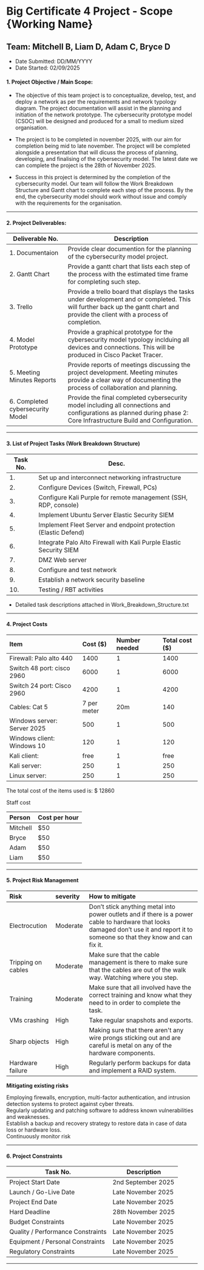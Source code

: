 # Big Certificate 4 Project - Scope {Working Name}
## Team: Mitchell B, Liam D, Adam C, Bryce D
* Date Submitted: DD/MM/YYYY
* Date Started: 02/09/2025



#### 1. Project Objective / Main Scope:
* The objective of this team project is to conceptualize, develop, test, and deploy a network as per the requirements and network typology diagram. The project documentation will assist in the planning and initiation of the network prototype. The cybersecurity prototype model (CSOC) will be designed and produced for a small to medium sized organisation. 

* The project is to be completed in november 2025, with our aim for completion being mid to late november. The project will be completed alongside a presentation that will dicuss the process of planning, developing, and finalising of the cybersecurity model. The latest date we can complete the project is the 28th of November 2025.

* Success in this project is determined by the completion of the cybersecurity model. Our team will follow the Work Breakdown Structure and Gantt chart to complete each step of the process. By the end, the cybersecurity model should work without issue and comply with the requirements for the organisation.

***

#### 2. Project Deliverables:
| Deliverable No. | Description |
| -------- | ------- |
| 1. Documentaion | Provide clear documention for the planning of the cybersecurity model project. |
| 2. Gantt Chart | Provide a gantt chart that lists each step of the process with the estimated time frame for completing such step. |
| 3. Trello | Provide a trello board that displays the tasks under development and or completed. This will further back up the gantt chart and provide the client with a process of completion. |
| 4. Model Prototype | Provide a graphical prototype for the cybersecurity model typology inclduing all devices and connections. This will be produced in Cisco Packet Tracer. |
| 5. Meeting Minutes Reports | Provide reports of meetings discussing the project development. Meeting minutes provide a clear way of documenting the process of collaboration and planning. |
| 6. Completed cybersecurity Model | Provide the final completed cybersecurity model including all connections and configurations as planned during phase 2: Core Infrastructure Build and Configuration. |

***

#### 3. List of Project Tasks (Work Breakdown Structure)

| Task No. | Desc. |
| -------- | ----- |
| 1. | Set up and interconnect networking infrastructure |
| 2. | Configure Devices (Switch, Firewall, PCs) |
| 3. | Configure Kali Purple for remote management (SSH, RDP, console) |
| 4. | Implement Ubuntu Server Elastic Security SIEM |
| 5. | Implement Fleet Server and endpoint protection (Elastic Defend) |
| 6. | Integrate Palo Alto Firewall with Kali Purple Elastic Security SIEM |
| 7. | DMZ Web server |
| 8. | Configure and test network |
| 9. | Establish a network security baseline |
| 10. | Testing / RBT activities |

* Detailed task descriptions attached in Work_Breakdown_Structure.txt

***

#### 4. Project Costs
| Item | Cost ($) | Number needed | Total cost ($) |
| :---- | :---- | :---- | :---- |
| Firewall:  Palo alto 440 | 1400 | 1 | 1400 |
| Switch 48 port:  cisco 2960 | 6000 | 1 | 6000 |
| Switch 24 port: Cisco 2960 | 4200 | 1 | 4200 |
| Cables: Cat 5 | 7 per meter | 20m | 140 |
| Windows server: Server 2025 | 500 | 1 | 500 |
| Windows client: Windows 10 | 120 | 1 | 120 |
| Kali client:  | free | 1 | free |
| Kali server:  | 250 | 1 | 250 |
| Linux server:  | 250 | 1 | 250 |

The total cost of the items used is:  $ 12860

Staff cost

| Person | Cost per hour |
| :---- | :---- |
| Mitchell | $50 |
| Bryce | $50 |
| Adam | $50 |
| Liam | $50 |

***

#### 5. Project Risk Management
| Risk  | severity | How to mitigate |
| :---- | :---- | :---- |
| Electrocution | Moderate | Don’t stick anything metal into power outlets and if there is a power cable to hardware that looks damaged don’t use it and report it to someone so that they know and can fix it. |
| Tripping on cables | Moderate | Make sure that the cable management is there to make sure that the cables are out of the walk way. Watching where you step. |
| Training | Moderate | Make sure that all involved have the correct training and know what they need to in order to complete the task. |
| VMs crashing | High | Take regular snapshots and exports. |
| Sharp objects | High | Making sure that there aren't any wire prongs sticking out and are careful is metal on any of the hardware components. |
| Hardware failure| High | Regularly perform backups for data and implement a RAID system. |

__Mitigating existing risks__

Employing firewalls, encryption, multi-factor authentication, and intrusion detection systems to protect against cyber threats. <br>
Regularly updating and patching software to address known vulnerabilities and weaknesses.<br>
Establish a backup and recovery strategy to restore data in case of data loss or hardware loss.<br>
Continuously  monitor risk<br>

***

#### 6. Project Constraints
| Task No. | Description |
| -------- | ------- |
| Project Start Date | 2nd September 2025 |
| Launch / Go-Live Date | Late November 2025 |
| Project End Date | Late November 2025 |
| Hard Deadline | 28th November 2025 |
| Budget Constraints | Late November 2025 |
| Quality / Performance Constraints | Late November 2025 |
| Equipment / Personal Constraints | Late November 2025 |
| Regulatory Constraints | Late November 2025 |

***
